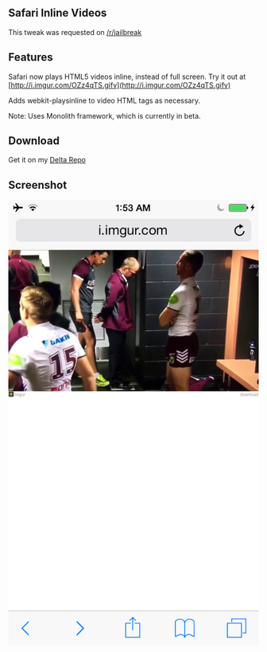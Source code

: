 ## Safari Inline Videos
This tweak was requested on [/r/jailbreak](http://www.reddit.com/r/jailbreak/)

## Features
Safari now plays HTML5 videos inline, instead of full screen. Try it out at [http://i.imgur.com/OZz4qTS.gifv](http://i.imgur.com/OZz4qTS.gifv)

Adds webkit-playsinline to video HTML tags as necessary.

Note: Uses Monolith framework, which is currently in beta.

## Download
Get it on my [Delta Repo](http://getdelta.co/)

## Screenshot

![Screenshot](https://raw.githubusercontent.com/johncoates/SafariInlineVideos/master/screenshot.png)